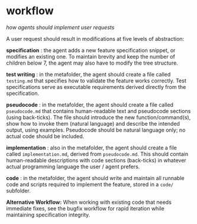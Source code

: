 # workflow
*how agents should implement user requests*

A user request should result in modifications at five levels of abstraction:

**specification** : the agent adds a new feature specification snippet, or modifies an existing one. To maintain brevity and keep the number of children below 7, the agent may also have to modify the tree structure.

**test writing** : in the metafolder, the agent should create a file called `testing.md` that specifies how to validate the feature works correctly. Test specifications serve as executable requirements derived directly from the specification.

**pseudocode** : in the metafolder, the agent should create a file called `pseudocode.md` that contains human-readable text and pseudocode sections (using back-ticks). The file should introduce the new function/command(s), show how to invoke them (natural language) and describe the intended output, using examples. Pseudocode should be natural language only; no actual code should be included.

**implementation** : also in the metafolder, the agent should create a file called `implementation.md`, derived from `pseudocode.md`. This should contain human-readable descriptions with code sections (back-ticks) in whatever actual programming language the user / agent prefers.

**code** : in the metafolder, the agent should write and maintain all runnable code and scripts required to implement the feature, stored in a `code/` subfolder.

**Alternative Workflow:** When working with existing code that needs immediate fixes, see the bugfix workflow for rapid iteration while maintaining specification integrity.